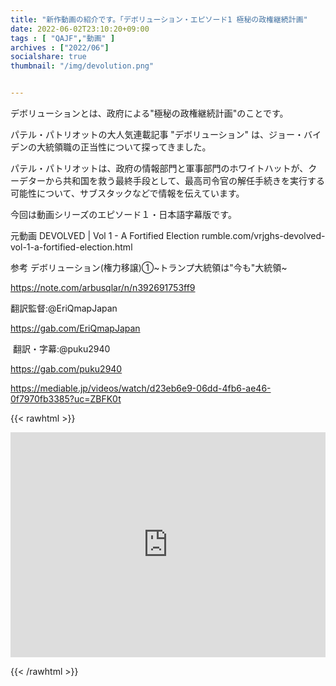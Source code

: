 ```yaml
---
title: "新作動画の紹介です。「デボリューション・エピソード1 極秘の政権継続計画"
date: 2022-06-02T23:10:20+09:00
tags : [ "QAJF","動画" ]
archives : ["2022/06"]
socialshare: true
thumbnail: "/img/devolution.png"


---
```


デボリューションとは、政府による"極秘の政権継続計画"のことです。

パテル・パトリオットの大人気連載記事 "デボリューション" は、ジョー・バイデンの大統領職の正当性について探ってきました。

パテル・パトリオットは、政府の情報部門と軍事部門のホワイトハットが、クーデターから共和国を救う最終手段として、最高司令官の解任手続きを実行する可能性について、サブスタックなどで情報を伝えています。

今回は動画シリーズのエピソード１・日本語字幕版です。

元動画
DEVOLVED | Vol 1 - A Fortified Election
rumble.com/vrjghs-devolved-vol-1-a-fortified-election.html

参考
デボリューション(権力移譲)①~トランプ大統領は"今も"大統領~

https://note.com/arbusqlar/n/n392691753ff9

翻訳監督:@EriQmapJapan

https://gab.com/EriQmapJapan

 翻訳・字幕:@puku2940

https://gab.com/puku2940


https://mediable.jp/videos/watch/d23eb6e9-06dd-4fb6-ae46-0f7970fb3385?uc=ZBFK0t

{{< rawhtml >}}

<iframe width="100%" height="360" scrolling="no" frameborder="0" style="border: none;" src="https://mediable.jp/videos/watch/d23eb6e9-06dd-4fb6-ae46-0f7970fb3385?uc=ZBFK0t"></iframe>

{{< /rawhtml >}}
